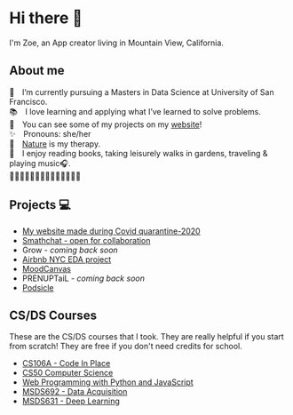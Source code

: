 # Hi there 👋

I'm Zoe, an App creator living in Mountain View, California.

## About me

🌱&emsp;I’m currently pursuing a Masters in Data Science at University of San Francisco.<br>
📚&emsp;I love learning and applying what I’ve learned to solve problems.<br>
👀&emsp;You can see some of my projects on my [website](https://zoelesv.github.io)!<br>
✨&emsp;Pronouns: she/her<br>
🧘&emsp;[Nature](https://www.instagram.com/ez_adventure/) is my therapy.<br>
🎈&emsp;I enjoy reading books, taking leisurely walks in gardens, traveling & playing music🎧.<br>
🌻🌻🌻🌻🌻🌻🌻🌻🌻🌻🌻🌻🌻🌻

## Projects 💻

* [My website made during Covid quarantine-2020](https://zoelesv.github.io/sayhi/)
* [Smathchat - open for collaboration](https://github.com/zoelesv/Smathchat)
* Grow - *coming back soon*
* [Airbnb NYC EDA project](https://zoelesv.github.io/airbnbnyc/)
* [MoodCanvas](https://moodcanvas.me/)
* PRENUPTaiL - *coming back soon*
* [Podsicle](https://podsicle.vercel.app/)

## CS/DS Courses

These are the CS/DS courses that I took. They are really helpful if you start from scratch! They are free if you don't need credits for school.
* [CS106A - Code In Place](https://codeinplace.stanford.edu)
* [CS50 Computer Science](https://cs50.harvard.edu/x)
* [Web Programming with Python and JavaScript](https://cs50.harvard.edu/web)
* [MSDS692 - Data Acquisition](https://github.com/parrt/msds692/tree/f9a24f3ff7794c5f47fd7e2ee878ecd67c13a455)
* [MSDS631 - Deep Learning](https://github.com/USFCA-MSDS/MSDS-631)




